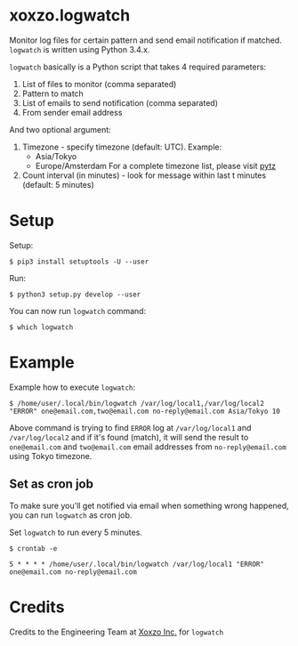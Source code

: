 # xoxzo.logwatch

Monitor log files for certain pattern and send email notification if matched.
`logwatch` is written using Python 3.4.x.

`logwatch` basically is a Python script that takes 4 required parameters:

1. List of files to monitor (comma separated)
2. Pattern to match
3. List of emails to send notification (comma separated)
4. From sender email address

And two optional argument:

1. Timezone - specify timezone (default: UTC). Example:
   - Asia/Tokyo
   - Europe/Amsterdam
   For a complete timezone list, please visit [pytz](https://pypi.python.org/pypi/pytz/)
2. Count interval (in minutes) - look for message within last t minutes
   (default: 5 minutes)

# Setup

Setup:

```
$ pip3 install setuptools -U --user
```

Run:

```
$ python3 setup.py develop --user
```

You can now run `logwatch` command:

```
$ which logwatch
```

# Example

Example how to execute `logwatch`:

```
$ /home/user/.local/bin/logwatch /var/log/local1,/var/log/local2 "ERROR" one@email.com,two@email.com no-reply@email.com Asia/Tokyo 10
```

Above command is trying to find `ERROR` log at `/var/log/local1` and
`/var/log/local2` and if it's found (match), it will send the result to
`one@email.com` and `two@email.com` email addresses from `no-reply@email.com`
using Tokyo timezone.

## Set as cron job

To make sure you'll get notified via email when something wrong happened,
you can run `logwatch` as cron job.

Set `logwatch` to run every 5 minutes.

```
$ crontab -e
```

```
5 * * * * /home/user/.local/bin/logwatch /var/log/local1 "ERROR" one@email.com no-reply@email.com
```

# Credits

Credits to the Engineering Team at <a href="https://info.xoxzo.com/">Xoxzo Inc.</a> for `logwatch`
